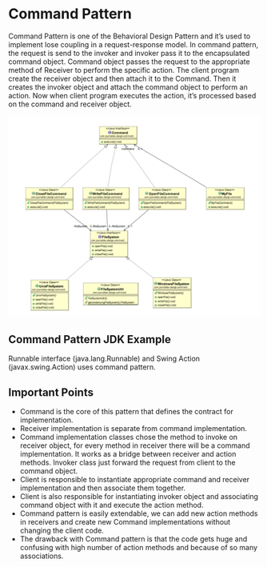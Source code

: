 # Command Pattern
Command Pattern is one of the Behavioral Design Pattern and it’s used
to implement lose coupling in a request-response model. In command
pattern, the request is send to the invoker and invoker pass it to the
encapsulated command object. Command object passes the request to the
appropriate method of Receiver to perform the specific action. The client
program create the receiver object and then attach it to the Command. Then
it creates the invoker object and attach the command object to perform an
action. Now when client program executes the action, it’s processed based
on the command and receiver object.

![Class Diagram](CommandPatternClassDiagram.png)

## Command Pattern JDK Example
Runnable interface (java.lang.Runnable) and Swing Action
(javax.swing.Action) uses command pattern.
## Important Points
- Command is the core of this pattern that defines the contract for
implementation.
- Receiver implementation is separate from command implementation.
- Command implementation classes chose the method to invoke on
receiver object, for every method in receiver there will be a command
implementation. It works as a bridge between receiver and action
methods.
Invoker class just forward the request from client to the command
object.
- Client is responsible to instantiate appropriate command and receiver
implementation and then associate them together.
- Client is also responsible for instantiating invoker object and
associating command object with it and execute the action method.
- Command pattern is easily extendable, we can add new action
methods in receivers and create new Command implementations
without changing the client code.
- The drawback with Command pattern is that the code gets huge and
confusing with high number of action methods and because of so
many associations.